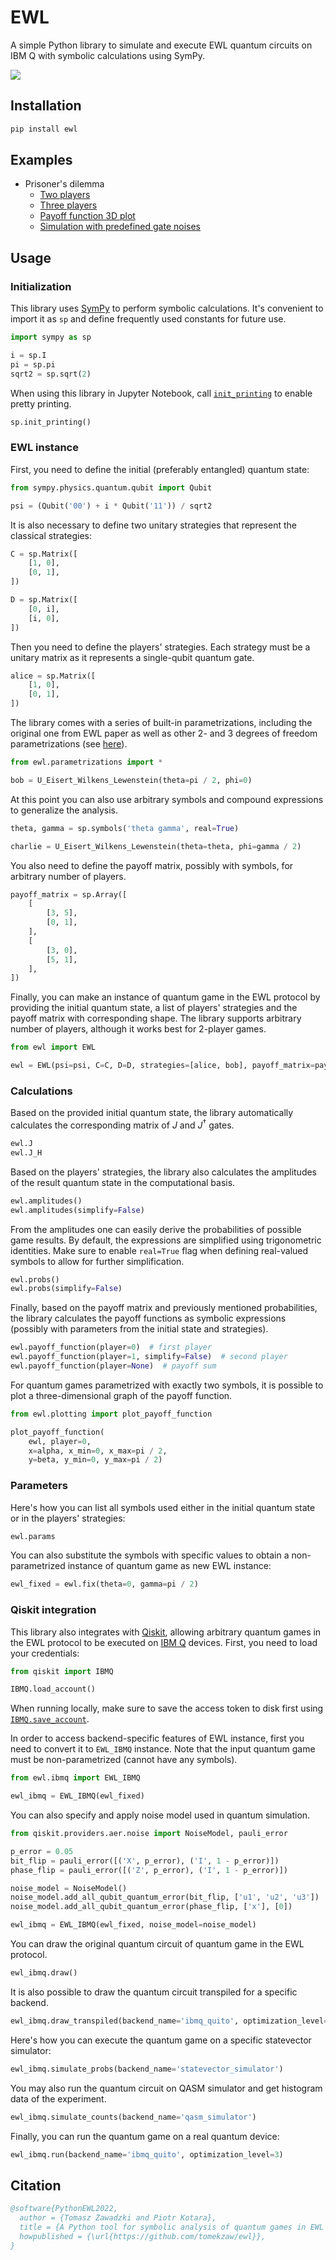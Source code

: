 # EWL

A simple Python library to simulate and execute EWL quantum circuits on IBM Q with symbolic calculations using SymPy.

![](https://raw.githubusercontent.com/tomekzaw/ewl/master/docs/ewl.png)

## Installation

```bash
pip install ewl
```

## Examples

-   Prisoner's dilemma
    -   [Two players](https://github.com/tomekzaw/ewl/blob/master/examples/example.ipynb)
    -   [Three players](https://github.com/tomekzaw/ewl/blob/master/examples/three_players.ipynb)
    -   [Payoff function 3D plot](https://github.com/tomekzaw/ewl/blob/master/examples/payoff_function_plot_3d.ipynb)
    -   [Simulation with predefined gate noises](https://github.com/tomekzaw/ewl/blob/master/examples/noise_model.ipynb)

## Usage

### Initialization

This library uses [SymPy](https://www.sympy.org/en/index.html) to perform symbolic calculations. It's convenient to import it as `sp` and define frequently used constants for future use.

```python
import sympy as sp

i = sp.I
pi = sp.pi
sqrt2 = sp.sqrt(2)
```

When using this library in Jupyter Notebook, call [`init_printing`](https://docs.sympy.org/latest/tutorial/printing.html#setting-up-pretty-printing) to enable pretty printing.

```python
sp.init_printing()
```

### EWL instance

First, you need to define the initial (preferably entangled) quantum state:

```python
from sympy.physics.quantum.qubit import Qubit

psi = (Qubit('00') + i * Qubit('11')) / sqrt2
```

It is also necessary to define two unitary strategies that represent the classical strategies:

```python
C = sp.Matrix([
    [1, 0],
    [0, 1],
])

D = sp.Matrix([
    [0, i],
    [i, 0],
])
```

Then you need to define the players' strategies. Each strategy must be a unitary matrix as it represents a single-qubit quantum gate.

```python
alice = sp.Matrix([
    [1, 0],
    [0, 1],
])
```

The library comes with a series of built-in parametrizations, including the original one from EWL paper as well as other 2- and 3 degrees of freedom parametrizations (see [here](https://github.com/tomekzaw/ewl/blob/master/src/ewl/parametrizations.py)).

```python
from ewl.parametrizations import *

bob = U_Eisert_Wilkens_Lewenstein(theta=pi / 2, phi=0)
```

At this point you can also use arbitrary symbols and compound expressions to generalize the analysis.

```python
theta, gamma = sp.symbols('theta gamma', real=True)

charlie = U_Eisert_Wilkens_Lewenstein(theta=theta, phi=gamma / 2)
```

You also need to define the payoff matrix, possibly with symbols, for arbitrary number of players.

```python
payoff_matrix = sp.Array([
    [
        [3, 5],
        [0, 1],
    ],
    [
        [3, 0],
        [5, 1],
    ],
])
```

Finally, you can make an instance of quantum game in the EWL protocol by providing the initial quantum state, a list of players' strategies and the payoff matrix with corresponding shape. The library supports arbitrary number of players, although it works best for 2-player games.

```python
from ewl import EWL

ewl = EWL(psi=psi, C=C, D=D, strategies=[alice, bob], payoff_matrix=payoff_matrix)
```

### Calculations

Based on the provided initial quantum state, the library automatically calculates the corresponding matrix of *J* and *J*<sup>†</sup> gates.

```python
ewl.J
ewl.J_H
```

Based on the players' strategies, the library also calculates the amplitudes of the result quantum state in the computational basis.

```python
ewl.amplitudes()
ewl.amplitudes(simplify=False)
```

From the amplitudes one can easily derive the probabilities of possible game results. By default, the expressions are simplified using trigonometric identities. Make sure to enable `real=True` flag when defining real-valued symbols to allow for further simplification.

```python
ewl.probs()
ewl.probs(simplify=False)
```

Finally, based on the payoff matrix and previously mentioned probabilities, the library calculates the payoff functions as symbolic expressions (possibly with parameters from the initial state and strategies).

```python
ewl.payoff_function(player=0)  # first player
ewl.payoff_function(player=1, simplify=False)  # second player
ewl.payoff_function(player=None)  # payoff sum
```

For quantum games parametrized with exactly two symbols, it is possible to plot a three-dimensional graph of the payoff function.

```python
from ewl.plotting import plot_payoff_function

plot_payoff_function(
    ewl, player=0,
    x=alpha, x_min=0, x_max=pi / 2,
    y=beta, y_min=0, y_max=pi / 2)
```

### Parameters

Here's how you can list all symbols used either in the initial quantum state or in the players' strategies:

```python
ewl.params
```

You can also substitute the symbols with specific values to obtain a non-parametrized instance of quantum game as new EWL instance:

```python
ewl_fixed = ewl.fix(theta=0, gamma=pi / 2)
```

### Qiskit integration

This library also integrates with [Qiskit](https://qiskit.org/), allowing arbitrary quantum games in the EWL protocol to be executed on [IBM Q](https://www.ibm.com/quantum-computing/) devices. First, you need to load your credentials:

```python
from qiskit import IBMQ

IBMQ.load_account()
```

When running locally, make sure to save the access token to disk first using [`IBMQ.save_account`](https://qiskit.org/documentation/stubs/qiskit.providers.ibmq.IBMQFactory.save_account.html).

In order to access backend-specific features of EWL instance, first you need to convert it to `EWL_IBMQ` instance. Note that the input quantum game must be non-parametrized (cannot have any symbols).

```python
from ewl.ibmq import EWL_IBMQ

ewl_ibmq = EWL_IBMQ(ewl_fixed)
```

You can also specify and apply noise model used in quantum simulation.

```python
from qiskit.providers.aer.noise import NoiseModel, pauli_error

p_error = 0.05
bit_flip = pauli_error([('X', p_error), ('I', 1 - p_error)])
phase_flip = pauli_error([('Z', p_error), ('I', 1 - p_error)])

noise_model = NoiseModel()
noise_model.add_all_qubit_quantum_error(bit_flip, ['u1', 'u2', 'u3'])
noise_model.add_all_qubit_quantum_error(phase_flip, ['x'], [0])

ewl_ibmq = EWL_IBMQ(ewl_fixed, noise_model=noise_model)
```

You can draw the original quantum circuit of quantum game in the EWL protocol.

```python
ewl_ibmq.draw()
```

It is also possible to draw the quantum circuit transpiled for a specific backend.

```python
ewl_ibmq.draw_transpiled(backend_name='ibmq_quito', optimization_level=3)
```

Here's how you can execute the quantum game on a specific statevector simulator:

```python
ewl_ibmq.simulate_probs(backend_name='statevector_simulator')
```

You may also run the quantum circuit on QASM simulator and get histogram data of the experiment.

```python
ewl_ibmq.simulate_counts(backend_name='qasm_simulator')
```

Finally, you can run the quantum game on a real quantum device:

```python
ewl_ibmq.run(backend_name='ibmq_quito', optimization_level=3)
```

## Citation

```bibtex
@software{PythonEWL2022,
  author = {Tomasz Zawadzki and Piotr Kotara},
  title = {A Python tool for symbolic analysis of quantum games in EWL protocol with IBM Q integration},
  howpublished = {\url{https://github.com/tomekzaw/ewl}},
}
```
